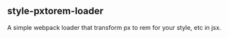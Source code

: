 ## style-pxtorem-loader

A simple webpack loader that transform px to rem for your style, etc in jsx.
